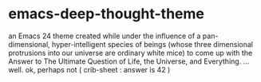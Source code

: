 emacs-deep-thought-theme
========================

an Emacs 24 theme created while under the influence of a pan-dimensional, hyper-intelligent species of beings (whose three dimensional protrusions into our universe are ordinary white mice) to come up with the Answer to The Ultimate Question of Life, the Universe, and Everything. ... well. ok, perhaps not ( crib-sheet : answer is 42 )
